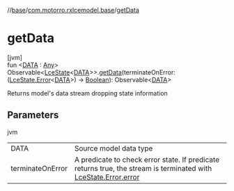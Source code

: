 //[base](../../index.md)/[com.motorro.rxlcemodel.base](index.md)/[getData](get-data.md)

# getData

[jvm]\
fun &lt;[DATA](get-data.md) : [Any](https://kotlinlang.org/api/latest/jvm/stdlib/kotlin/-any/index.html)&gt; Observable&lt;[LceState](-lce-state/index.md)&lt;[DATA](get-data.md)&gt;&gt;.[getData](get-data.md)(terminateOnError: ([LceState.Error](-lce-state/-error/index.md)&lt;[DATA](get-data.md)&gt;) -&gt; [Boolean](https://kotlinlang.org/api/latest/jvm/stdlib/kotlin/-boolean/index.html)): Observable&lt;[DATA](get-data.md)&gt;

Returns model's data stream dropping state information

## Parameters

jvm

| | |
|---|---|
| DATA | Source model data type |
| terminateOnError | A predicate to check error state. If predicate returns true, the stream is terminated with [LceState.Error.error](-lce-state/-error/error.md) |
